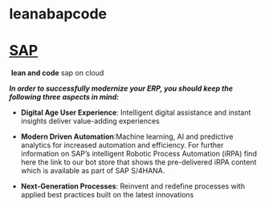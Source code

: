 # leanabapcode
#                               **<u>SAP</u>**

​             **lean and code**   sap on cloud

***In order to successfully modernize your ERP, you should keep the following three aspects in mind:***



- **Digital Age User Experience**: Intelligent digital assistance and instant insights deliver value-adding experiences

- **Modern Driven Automation**:Machine learning, AI and predictive analytics for increased automation and efficiency. For further information on SAP’s intelligent Robotic Process Automation (iRPA) find here the link to our bot store that shows the pre-delivered iRPA content which is available as part of SAP S/4HANA.

- **Next-Generation Processes**: Reinvent and redefine processes with applied best practices built on the latest innovations

